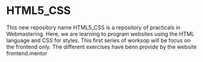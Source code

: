 # HTML5_CSS
This new repository name HTML5_CSS is a repository of practicals in Webmastering. Here, we are learning to program websites using the HTML language and CSS for styles. This first series of worksop will be focus on the frontend only. The different exercises have benn provide by the website frontend.mentor
